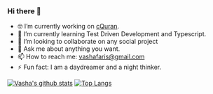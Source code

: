 ### Hi there 👋

- 🤓 I’m currently working on [cQuran](https://play.google.com/store/apps/details?id=com.cquran&hl=en).
- 🌱 I’m currently learning Test Driven Development and Typescript.
- 👯 I’m looking to collaborate on any social project
- 💬 Ask me about anything you want.
- 📫 How to reach me: vashafaris@gmail.com
- ⚡ Fun fact: I am a daydreamer and a night thinker.


[![Vasha's github stats](https://github-readme-stats.vercel.app/api?username=vashafaris)](https://github.com/vashafaris/github-readme-stats)
[![Top Langs](https://github-readme-stats.vercel.app/api/top-langs/?username=vashafaris&layout=compact)](https://github.com/vashafaris/github-readme-stats)

